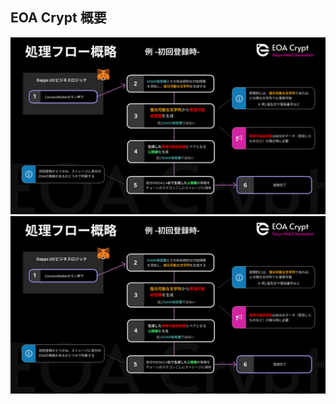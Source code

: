 ## EOA Crypt 概要
![EOACrypt初回登録フロー](pic_flow_regist.jpg "EOACrypt初回登録フロー")
![EOACrypt送信フロー](pic_flow_regist.jpg "EOACrypt送信フロー")

